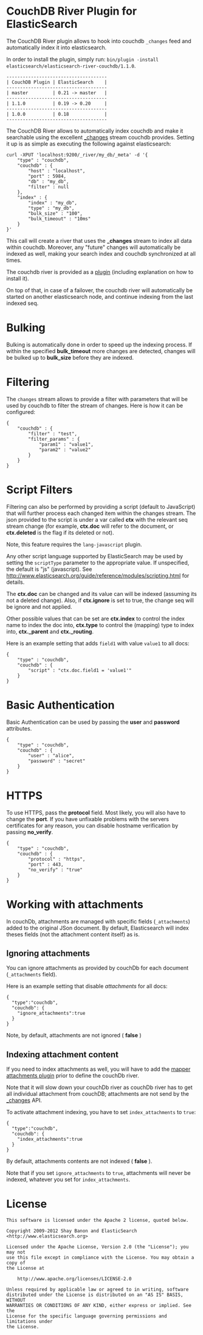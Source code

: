 CouchDB River Plugin for ElasticSearch
==================================

The CouchDB River plugin allows to hook into couchdb `_changes` feed and automatically index it into elasticsearch.

In order to install the plugin, simply run: `bin/plugin -install elasticsearch/elasticsearch-river-couchdb/1.1.0`.

    -------------------------------------
    | CouchDB Plugin | ElasticSearch    |
    -------------------------------------
    | master         | 0.21 -> master   |
    -------------------------------------
    | 1.1.0          | 0.19 -> 0.20     |
    -------------------------------------
    | 1.0.0          | 0.18             |
    -------------------------------------

The CouchDB River allows to automatically index couchdb and make it searchable using the excellent [_changes](http://guide.couchdb.org/draft/notifications.html) stream couchdb provides. Setting it up is as simple as executing the following against elasticsearch:

	curl -XPUT 'localhost:9200/_river/my_db/_meta' -d '{
	    "type" : "couchdb",
	    "couchdb" : {
	        "host" : "localhost",
	        "port" : 5984,
	        "db" : "my_db",
	        "filter" : null
	    },
	    "index" : {
	        "index" : "my_db",
	        "type" : "my_db",
	        "bulk_size" : "100",
	        "bulk_timeout" : "10ms"
	    }
	}'

This call will create a river that uses the **_changes** stream to index all data within couchdb. Moreover, any "future" changes will automatically be indexed as well, making your search index and couchdb synchronized at all times.

The couchdb river is provided as a [plugin](https://github.com/elasticsearch/elasticsearch-river-couchdb) (including explanation on how to install it).

On top of that, in case of a failover, the couchdb river will automatically be started on another elasticsearch node, and continue indexing from the last indexed seq.

Bulking
======

Bulking is automatically done in order to speed up the indexing process. If within the specified **bulk_timeout** more changes are detected, changes will be bulked up to **bulk_size** before they are indexed.

Filtering
======

The `changes` stream allows to provide a filter with parameters that will be used by couchdb to filter the stream of changes. Here is how it can be configured:

	{
	    "couchdb" : {
	        "filter" : "test",
	        "filter_params" : {
	            "param1" : "value1",
	            "param2" : "value2"
	        }
	    }
	}

Script Filters
=========

Filtering can also be performed by providing a script (default to JavaScript) that will further process each changed item within the changes stream. The json provided to the script is under a var called **ctx** with the relevant seq stream change (for example, **ctx.doc** will refer to the document, or **ctx.deleted** is the flag if its deleted or not).

Note, this feature requires the `lang-javascript` plugin.

Any other script language supported by ElasticSearch may be used by setting the `scriptType` parameter to the appropriate value. If unspecified, the default is "js" (javascript). See http://www.elasticsearch.org/guide/reference/modules/scripting.html for details. 

The **ctx.doc** can be changed and its value can will be indexed (assuming its not a deleted change). Also, if **ctx.ignore** is set to true, the change seq will be ignore and not applied.

Other possible values that can be set are **ctx.index** to control the index name to index the doc into, **ctx.type** to control the (mapping) type to index into, **ctx._parent** and **ctx._routing**.

Here is an example setting that adds `field1` with value `value1` to all docs:

	{
	    "type" : "couchdb",
	    "couchdb" : {
	        "script" : "ctx.doc.field1 = 'value1'"
	    }
	}

Basic Authentication
===============

Basic Authentication can be used by passing the **user** and **password** attributes.

	{
	    "type" : "couchdb",
	    "couchdb" : {
	        "user" : "alice",
	        "password" : "secret"
	    }
	}

HTTPS
=====

To use HTTPS, pass the **protocol** field. Most likely, you will also have to change the **port**. If you have unfixable problems with the servers certificates for any reason, you can disable hostname verification by passing **no_verify**.

	{
	    "type" : "couchdb",
	    "couchdb" : {
	        "protocol" : "https",
	        "port" : 443,
	        "no_verify" : "true"
	    }
	}

Working with attachments
========================

In couchDb, attachments are managed with specific fields (`_attachments`) added to the original JSon document.
By default, Elasticsearch will index theses fields (not the attachment content itself) as is.

Ignoring attachments
--------------------

You can ignore attachments as provided by couchDb for each document (`_attachments` field).

Here is an example setting that disable *attachments* for all docs:

	{
	  "type":"couchdb",
	  "couchdb": {
	    "ignore_attachments":true
	  }
	}

Note, by default, attachments are not ignored ( **false** )

Indexing attachment content
---------------------------

If you need to index attachments as well, you will have to add the [mapper attachments plugin](https://github.com/elasticsearch/elasticsearch-mapper-attachments)
prior to define the couchDb river.

Note that it will slow down your couchDb river as couchDb river has to get all individual attachment from couchDB;
attachments are not send by the [_changes](http://guide.couchdb.org/draft/notifications.html) API.

To activate attachment indexing, you have to set `index_attachments` to `true`:

	{
	  "type":"couchdb",
	  "couchdb": {
	    "index_attachments":true
	  }
	}

By default, attachments contents are not indexed ( **false** ).

Note that if you set `ignore_attachments` to `true`, attachments will never be indexed, whatever you set for `index_attachments`.

License
=======

    This software is licensed under the Apache 2 license, quoted below.

    Copyright 2009-2012 Shay Banon and ElasticSearch <http://www.elasticsearch.org>

    Licensed under the Apache License, Version 2.0 (the "License"); you may not
    use this file except in compliance with the License. You may obtain a copy of
    the License at

        http://www.apache.org/licenses/LICENSE-2.0

    Unless required by applicable law or agreed to in writing, software
    distributed under the License is distributed on an "AS IS" BASIS, WITHOUT
    WARRANTIES OR CONDITIONS OF ANY KIND, either express or implied. See the
    License for the specific language governing permissions and limitations under
    the License.
